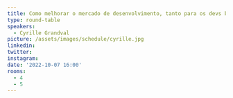 ```yaml
---
title: Como melhorar o mercado de desenvolvimento, tanto para os devs bem como para as empresas
type: round-table
speakers:
  - Cyrille Grandval
picture: /assets/images/schedule/cyrille.jpg
linkedin:
twitter:
instagram:
date: '2022-10-07 16:00'
rooms:
  - 4
  - 5
---
```


